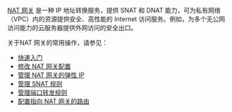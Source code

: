 [NAT 网关](https://cloud.tencent.com/document/product/552) 是一种 IP 地址转换服务，提供 SNAT 和 DNAT 能力，可为私有网络（VPC）内的资源提供安全、高性能的 Internet 访问服务。例如，为多个无公网访问能力的云服务器提供外网访问的安全出口。

关于NAT 网关的常用操作，请参见：
+ [快速入门](https://cloud.tencent.com/document/product/552/18186)
+ [修改 NAT 网关配置](https://cloud.tencent.com/document/product/552/18179)
+ [管理 NAT 网关的弹性 IP](https://cloud.tencent.com/document/product/552/18180)
+ [管理 SNAT 规则](https://cloud.tencent.com/document/product/552/52323)
+ [管理端口转发规则](https://cloud.tencent.com/document/product/552/53621)
+ [配置指向 NAT 网关的路由](https://cloud.tencent.com/document/product/552/19697)

